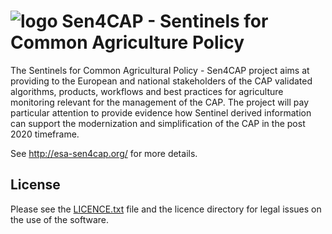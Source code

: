 # ![logo](http://esa-sen4cap.org/sites/default/files/sen4cap_logo_m.png) Sen4CAP - Sentinels for Common Agriculture Policy

The Sentinels for Common Agricultural Policy - Sen4CAP project aims at providing to the European and national stakeholders of the CAP validated algorithms, products, workflows and best practices for agriculture monitoring relevant for the management of the CAP. The project will pay particular attention to provide evidence how Sentinel derived information can support the modernization and simplification of the CAP in the post 2020 timeframe.

See http://esa-sen4cap.org/ for more details.

## License

Please see the [LICENCE.txt](LICENSE.txt) file and the licence directory for legal issues on the use of the software.
